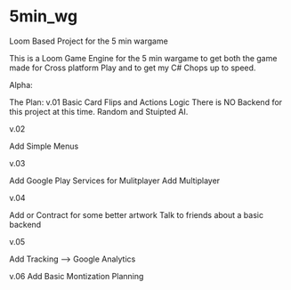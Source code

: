 5min_wg
=======

Loom Based Project for the 5 min wargame

This is a Loom Game Engine for the 5 min wargame to get both the game made for Cross platform Play and 
to get my C# Chops up to speed.

Alpha:

The Plan:
v.01
Basic Card Flips and Actions Logic
There is NO Backend for this project at this time.
Random and Stuipted AI.

v.02

Add Simple Menus

v.03

Add Google Play Services for Mulitplayer
Add Multiplayer

v.04

Add or Contract for some better artwork
Talk to friends about a basic backend

v.05

Add Tracking --> Google Analytics

v.06
Add Basic Montization Planning




